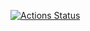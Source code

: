  [![Actions Status](https://github.com/Kiffaz0915/CP-library/workflows/verify/badge.svg)](https://github.com/Kiffaz0915/CP-library/actions)
